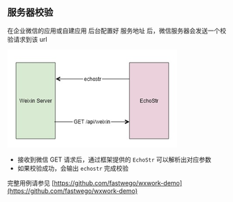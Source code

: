 ## 服务器校验

在企业微信的应用或自建应用 后台配置好 服务地址 后，微信服务器会发送一个校验请求到该 url

![echostr](img/echostr.jpg)

- 接收到微信 GET 请求后，通过框架提供的 `EchoStr` 可以解析出对应参数
- 如果校验成功，会输出 `echostr` 完成校验

完整用例请参见 [https://github.com/fastwego/wxwork-demo](https://github.com/fastwego/wxwork-demo)